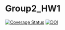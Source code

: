 # Group2_HW1
[![Coverage Status](https://coveralls.io/repos/github/vineethdasi/Group2_HW1/badge.svg?branch=main)](https://coveralls.io/github/vineethdasi/Group2_HW1?branch=main)
[![DOI](https://zenodo.org/badge/530037312.svg)](https://zenodo.org/badge/latestdoi/530037312)

